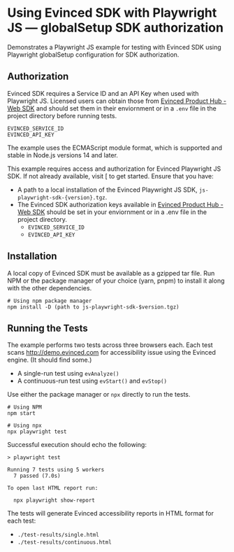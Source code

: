 # Using Evinced SDK with Playwright JS — globalSetup SDK authorization

Demonstrates a Playwright JS example for testing with Evinced SDK using
Playwright globalSetup configuration for SDK authorization.

## Authorization

Evinced SDK requires a Service ID and an API Key when used with Playwright JS.
Licensed users can obtain those from
[Evinced Product Hub - Web SDK](https://hub.evinced.com/web-sdk) and should set
them in their enviornment or in a `.env` file in the project directory before
running tests.

```shell
EVINCED_SERVICE_ID
EVINCED_API_KEY
```

The example uses the ECMAScript module format, which is supported and stable in
Node.js versions 14 and later.

This example requires access and authorization for Evinced Playwright JS SDK. If
not already available, visit [ to get started. Ensure that you have:

- A path to a local installation of the Evinced Playwright JS SDK,
  `js-playwright-sdk-{version}.tgz`.
- The Evinced SDK authorization keys available in
  [Evinced Product Hub - Web SDK](https://hub.evinced.com/web-sdk) should be set
  in your enviornment or in a .env file in the project directory.
  - `EVINCED_SERVICE_ID`
  - `EVINCED_API_KEY`

## Installation

A local copy of Evinced SDK must be available as a gzipped tar file. Run NPM or
the package manager of your choice (yarn, pnpm) to install it along with the
other dependencies.

```shell
# Using npm package manager
npm install -D (path to js-playwright-sdk-$version.tgz)
```

## Running the Tests

The example performs two tests across three browsers each. Each test scans
http://demo.evinced.com for accessibility issue using the Evinced engine. (It
should find some.)

- A single-run test using `evAnalyze()`
- A continuous-run test using `evStart()` and `evStop()`

Use either the package manager or `npx` directly to run the tests.

```shell
# Using NPM
npm start

# Using npx
npx playwright test
```

Successful execution should echo the following:

```shell
> playwright test

Running 7 tests using 5 workers
  7 passed (7.0s)

To open last HTML report run:

  npx playwright show-report
```

The tests will generate Evinced accessibility reports in HTML format for each
test:

- `./test-results/single.html`
- `./test-results/continuous.html`
